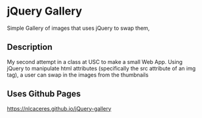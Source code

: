 # jQuery Gallery

Simple Gallery of images that uses jQuery to swap them,

## Description

My second attempt in a class at USC to make a small Web App.
Using jQuery to manipulate html attributes (specifically the src attribute
of an img tag), a user can swap in the images from the thumbnails

## Uses Github Pages

https://nlcaceres.github.io/jQuery-gallery
